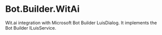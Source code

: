 # Bot.Builder.WitAi
Wit.ai integration with Microsoft Bot Builder LuisDialog.  It implements the Bot Builder ILuisService.
